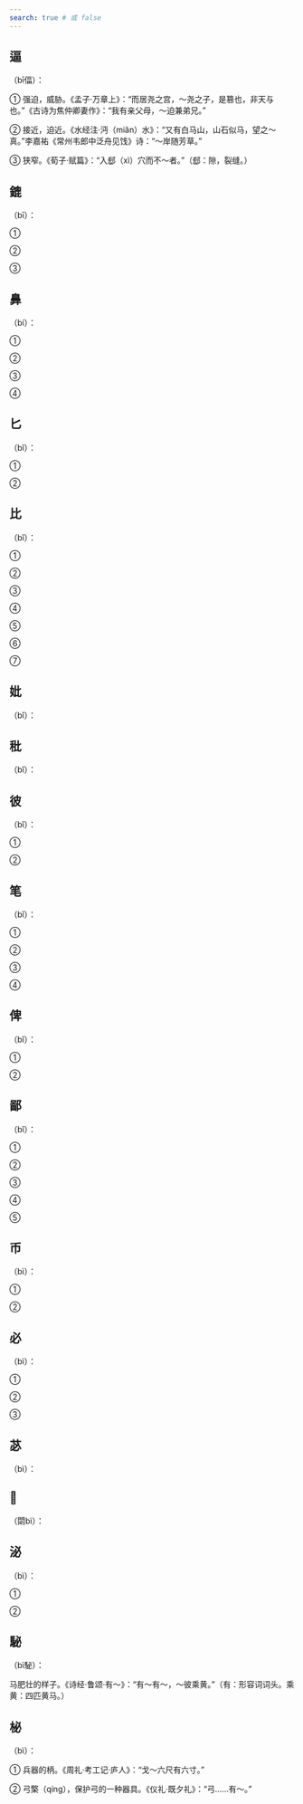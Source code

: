 ```yaml
---
search: true # 或 false
---
```


## 逼

（bī偪）：

➀ 强迫，威胁。《孟子·万章上》：“而居尧之宫，～尧之子，是篡也，非天与也。”《古诗为焦仲卿妻作》：“我有亲父母，～迫兼弟兄。”

➁ 接近，迫近。《水经注·沔（miǎn）水》：“又有白马山，山石似马，望之～真。”李嘉祐《常州韦郎中泛舟见饯》诗：“～岸随芳草。”

➂ 狭窄。《荀子·赋篇》：“入郄（xì）穴而不～者。”（郄：隙，裂缝。）

## 鎞

（bī）：

➀

➁

➂

## 鼻

（bí）：

➀

➁

➂

➃

## 匕

（bǐ）：

➀

➁

## 比

（bǐ）：

➀

➁

➂

➃

➄

➅

➆

## 妣

（bǐ）：

## 秕

（bǐ）：

## 彼

（bǐ）：

➀

➁

## 笔

（bǐ）：

➀

➁

➂

➃

## 俾

（bǐ）：

➀

➁

## 鄙

（bǐ）：

➀

➁

➂

➃

➄

## 币

（bì）：

➀

➁

## 必

（bì）：

➀

➁

➂

## 苾

（bì）：

## 𮤲 

（閟bì）：

## 泌

（bì）：

➀

➁

## 駜

（bì駜）：

马肥壮的样子。《诗经·鲁颂·有～》：“有～有～，～彼乘黄。”（有：形容词词头。乘黄：四匹黄马。）

## 柲

（bì）：

➀ 兵器的柄。《周礼·考工记·庐人》：“戈～六尺有六寸。”

➁ 弓檠（qíng），保护弓的一种器具。《仪礼·既夕礼》：“弓……有～。”